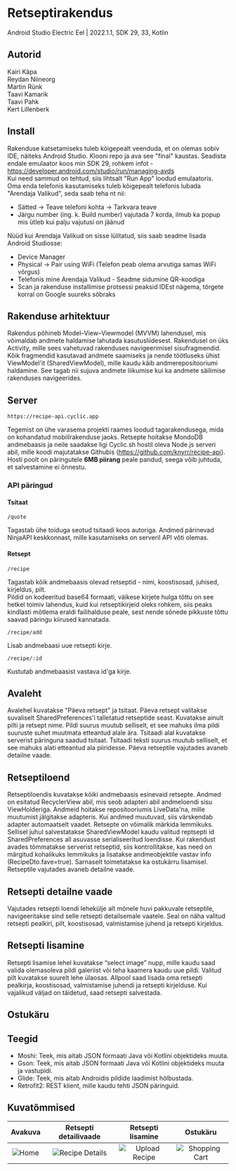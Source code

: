 # Retseptirakendus

Android Studio Electric Eel | 2022.1.1, SDK 29, 33, Kotlin

## Autorid
Kairi Käpa \
Reydan Niineorg \
Martin Rünk \
Taavi Kamarik \
Taavi Pahk \
Kert Lillenberk

## Install
Rakenduse katsetamiseks tuleb kõigepealt veenduda, et on olemas sobiv IDE, näiteks Android Studio. Klooni repo ja ava see "final" kaustas. Seadista endale emulaator koos min SDK 29, rohkem infot - https://developer.android.com/studio/run/managing-avds \
Kui need sammud on tehtud, siis lihtsalt "Run App" loodud emulaatoris. \
Oma enda telefonis kasutamiseks tuleb kõigepealt telefonis lubada "Arendaja Valikud", seda saab teha nt nii:
 * Sätted -> Teave telefoni kohta -> Tarkvara teave
 * Järgu number (ing. k. Build number) vajutada 7 korda, ilmub ka popup mis ütleb kui palju vajutusi on jäänud

Nüüd kui Arendaja Valikud on sisse lülitatud, siis saab seadme lisada Android Studiosse:
 * Device Manager
 * Physical -> Pair using WiFi (Telefon peab olema arvutiga samas WiFi võrgus)
 * Telefonis mine Arendaja Valikud - Seadme sidumine QR-koodiga
 * Scan ja rakenduse installimise protsessi peaksid IDEst nägema, tõrgete korral on Google suureks sõbraks


## Rakenduse arhitektuur

Rakendus põhineb Model–View–Viewmodel (MVVM) lahendusel, mis võimaldab andmete haldamise lahutada kasutusliidesest. Rakendusel on üks Activity, mille sees vahetuvad rakenduses navigeerimisel sisufragmendid. Kõik fragmendid kasutavad andmete saamiseks ja nende töötluseks ühist ViewModel'it (SharedViewModel), mille kaudu käib andmerepositooriumi haldamine. See tagab nii sujuva andmete liikumise kui ka andmete säilimise rakenduses navigeerides.

## Server

```
https://recipe-api.cyclic.app
```

Tegemist on ühe varasema projekti raames loodud tagarakendusega, mida on kohandatud mobiilrakenduse jaoks. Retsepte hoitakse MondoDB andmebaasis ja neile saadakse ligi Cyclic.sh hostil oleva Node.js serveri abil, mille koodi majutatakse Githubis (https://github.com/knyrr/recipe-api). \
Hosti poolt on päringutele **6MB piirang** peale pandud, seega võib juhtuda, et salvestamine ei õnnestu.

### API päringud

#### Tsitaat

```
/quote
```

Tagastab ühe toiduga seotud tsitaadi koos autoriga. Andmed pärinevad NinjaAPI keskkonnast, mille kasutamiseks on serveril API võti olemas.

#### Retsept

```
/recipe
```

Tagastab kõik andmebaasis olevad retseptid - nimi, koostisosad, juhised, kirjeldus, pilt. \
Pildid on kodeeritud base64 formaati, väikese kirjete hulga tõttu on see hetkel toimiv lahendus, kuid kui retseptikirjeid oleks rohkem, siis peaks kindlasti mõtlema eraldi failihalduse peale, sest nende sõnede pikkuste tõttu saavad päringu kiirused kannatada.

```
/recipe/add
```


Lisab andmebaasi uue retsepti kirje.

```
/recipe/:id
```

Kustutab andmebaasist vastava id'ga kirje.

## Avaleht
Avalehel kuvatakse "Päeva retsept" ja tsitaat. Päeva retsept valitakse suvaliselt SharedPreferences'i talletatud retseptide seast. Kuvatakse ainult pilti ja retsept nime. Pildi suurus muutub selliselt, et see mahuks ilma pildi suuruste suhet muutmata etteantud alale ära. Tsitaadi alal kuvatakse serverist päringuna saadud tsitaat. Tsitaadi teksti suurus muutub selliselt, et see mahuks alati etteantud ala piiridesse. Päeva retseptile vajutades avaneb detailne vaade.

## Retseptiloend

Retseptiloendis kuvatakse kõiki andmebaasis esinevaid retsepte. Andmed on esitatud RecyclerView abil, mis seob adapteri abil andmeloendi sisu ViewHolderiga. Andmeid hoitakse repositooriumis LiveData'na, mille muutumist jälgitakse adapteris. Kui andmed muutuvad, siis värskendab adapter automaatselt vaadet.
Retsepte on võimalik märkida lemmikuks. Sellisel juhul salvestatakse SharedViewModel kaudu valitud reptsepti id SharedPreferences all asuvasse serialiseeritud loendisse. Kui rakendust avades tõmmatakse serverist retseptid, siis kontrollitakse, kas need on märgitud kohalikuks lemmikuks ja lisatakse andmeobjektile vastav info (RecipeDto.fave=true). Sarnaselt toimetatakse ka ostukärru lisamisel.
Retseptile vajutades avaneb detailne vaade.

## Retsepti detailne vaade

Vajutades retsepti loendi lehekülje alt mõnele huvi pakkuvale retseptile, navigeeritakse sind selle retsepti detailsemale vaatele.
Seal on näha valitud retsepti pealkiri, pilt, koostisosad, valmistamise juhend ja retsepti kirjeldus.



## Retsepti lisamine

Retsepti lisamise lehel kuvatakse “select image” nupp, mille kaudu saad valida olemasoleva pildi galeriist või teha kaamera kaudu uue pildi. Valitud pilt kuvatakse suurelt lehe ülaosas. Allpool saad lisada oma retsepti pealkirja, koostisosad, valmistamise juhendi ja retsepti kirjelduse. Kui vajalikud väljad on täidetud, saad retsepti salvestada.



## Ostukäru

## Teegid
 * Moshi: Teek, mis aitab JSON formaati Java või Kotlini objektideks muuta.
 * Gson: Teek, mis aitab JSON formaati Java või Kotlini objektideks muuta ja vastupidi.
 * Glide: Teek, mis aitab Androidis pildide laadimist hõlbustada.
 * Retrofit2: REST klient, mille kaudu tehti JSON päringuid.

## Kuvatõmmised

|                                                     Avakuva                                                      |                                                   Retsepti detailivaade                                                    |                                                     Retsepti lisamine                                                     | Ostukäru |
|:----------------------------------------------------------------------------------------------------------------:|:--------------------------------------------------------------------------------------------------------------------------:|:-------------------------------------------------------------------------------------------------------------------------:|:---:|
| ![Home](https://github.com/klillenb/mobile-application-dev/assets/90237413/56fe8e51-6525-4b53-9af2-5206f05a2b88) | ![Recipe Details](https://github.com/klillenb/mobile-application-dev/assets/90237413/dbe5ee89-39a6-40dd-adba-3c8c33ab0197) | ![Upload Recipe](https://github.com/klillenb/mobile-application-dev/assets/90237413/1ca2b8af-af00-459e-929e-da45c6d929ff) | ![Shopping Cart](https://github.com/klillenb/mobile-application-dev/assets/95106680/e9902575-517b-4b1a-9a47-a08ef49dc2af)
